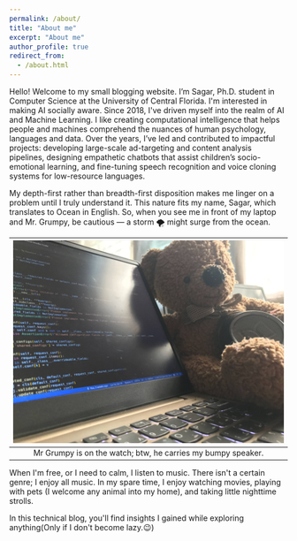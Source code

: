 ```yaml
---
permalink: /about/
title: "About me"
excerpt: "About me"
author_profile: true
redirect_from: 
  - /about.html
---
```


Hello! Welcome to my small blogging website. I’m Sagar, Ph.D. student in Computer Science at the University of Central Florida. I'm interested in making AI socially aware. Since 2018, I've driven myself into the realm of AI and Machine Learning. I like creating computational intelligence that helps people and machines comprehend the nuances of human psychology, languages and data. Over the years, I’ve led and contributed to impactful projects: developing large-scale ad-targeting and content analysis pipelines, designing empathetic chatbots that assist children’s socio-emotional learning, and fine-tuning speech recognition and voice cloning systems for low-resource languages.


My depth-first rather than breadth-first disposition makes me linger on a problem until I truly understand it. This nature fits my name, Sagar, which translates to Ocean in English. So, when you see me in front of my laptop and Mr. Grumpy, be cautious — a storm 🌪 might surge from the ocean.

| ![Mr.Grumpy](/images/mr_grumpy.jpg) |
|:--:|
|Mr Grumpy is on the watch; btw, he carries my bumpy speaker.|

When I'm free, or I need to calm, I listen to music. There isn't a certain genre; I enjoy all music. In my spare time, I enjoy watching movies, playing with pets (I welcome any animal into my home), and taking little nighttime strolls.

In this technical blog, you'll find insights I gained while exploring anything(Only if I don't become lazy.😉)